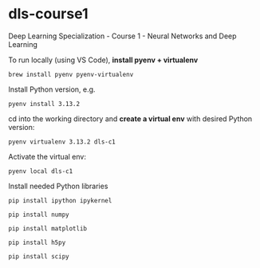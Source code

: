# dls-course1
Deep Learning Specialization - Course 1 - Neural Networks and Deep Learning

To run locally (using VS Code), **install pyenv + virtualenv**

`brew install pyenv pyenv-virtualenv`

Install Python version, e.g.

`pyenv install 3.13.2`

cd into the working directory and **create a virtual env** with desired Python version:

`pyenv virtualenv 3.13.2 dls-c1`

Activate the virtual env:

`pyenv local dls-c1`

Install needed Python libraries

`pip install ipython ipykernel`

`pip install numpy`

`pip install matplotlib`

`pip install h5py`

`pip install scipy`